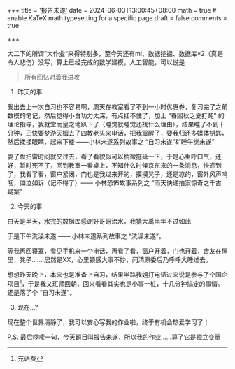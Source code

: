 +++
title = '报告未遂'
date = 2024-06-03T13:00:45+08:00
math = true                                 # enable KaTeX math typesetting for a specific page
draft = false
comments = true

+++

大二下的所谓”大作业“来得特别多，至今天还有ml、数据挖掘、数据库*2（真是令人悲伤）没写，算上已经完成的数学建模，人工智能，可以说是

> 所有回忆对着我进攻

1. 昨天的事

我出去上一次自习也不容易啊，周天在教室看了不到一小时优惠券，复习完了之前数模的笔记，然后觉得小白功力太深，有点扛不住了，加上 “春困秋乏夏打盹” 的理论指导，我就堂而皇之地趴下了（睡觉就睡觉还找什么理由），结果睡了不到十分钟，正快要梦游天姆去了四教老头来电话，把我震醒了，要我归还多媒体钥匙，然后揉揉眼睛，起来下楼 ——小林未遂系列故事之 “自习未遂”&“睡午觉未遂”

耍了盘扫雷时间就又过去，看了看貌似可以稍微拖延一下，于是心里呼口气，还好，暂时死不了，回到教室一看桌上，不知什么时候京东来的一条消息，快递到了，我看了看，窗户紧闭，门也是我过来开的，摸摸凳子，还是凉的，窗外风声呜咽，如泣如诉（记不得了）—— 小林恐怖故事系列之 “雨天快递拍案惊奇之千古疑案”

2. 今天的事

白天是半天，水完的数据库感谢好哥哥治水，我猜大禹当年不过如此

于是下午洗澡未遂 —— 小林未遂系列故事之 “洗澡未遂”。

等我再回寝室，看见手机来一个电话，再看了看，窗户开着，门也开着，舍友在屋里，凳子…… 居然是XX，心里顿感大事不妙，问清原委后乃呼呼大睡过去。

想想昨天晚上，本来也是准备上自习，结果半路我姐打电话过来说是参与了个国企项目[^1]，于是我又班师回朝，回来看看其实也是小事一桩，十几分钟搞定的事情。还是落了个 “自习未遂”。

3. 现在...?

现在整个世界清静了，我可以安心写我的作业啦，终于有机会热爱学习了！

P.S. 最后啰嗦一句，今天题目叫报告未遂，所以我的作业......算了它是独立变量



[^1]:充话费
